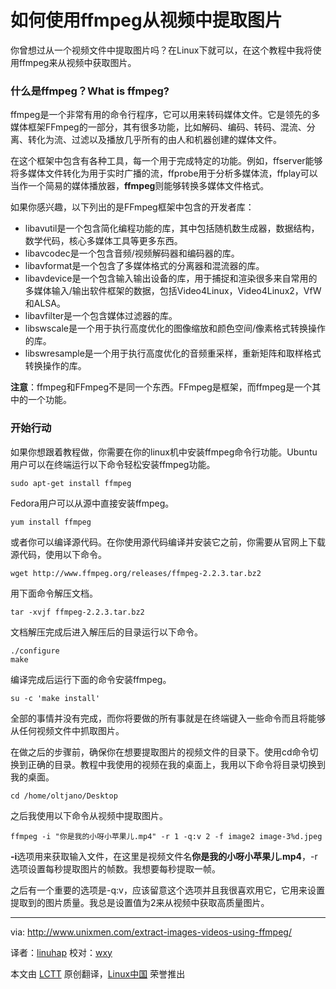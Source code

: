 如何使用ffmpeg从视频中提取图片
================================================================================

你曾想过从一个视频文件中提取图片吗？在Linux下就可以，在这个教程中我将使用ffmpeg来从视频中获取图片。

### 什么是ffmpeg？What is ffmpeg? ###

ffmpeg是一个非常有用的命令行程序，它可以用来转码媒体文件。它是领先的多媒体框架FFmpeg的一部分，其有很多功能，比如解码、编码、转码、混流、分离、转化为流、过滤以及播放几乎所有的由人和机器创建的媒体文件。

在这个框架中包含有各种工具，每一个用于完成特定的功能。例如，ffserver能够将多媒体文件转化为用于实时广播的流，ffprobe用于分析多媒体流，ffplay可以当作一个简易的媒体播放器，**ffmpeg**则能够转换多媒体文件格式。

如果你感兴趣，以下列出的是FFmpeg框架中包含的开发者库：

- libavutil是一个包含简化编程功能的库，其中包括随机数生成器，数据结构，数学代码，核心多媒体工具等更多东西。
- libavcodec是一个包含音频/视频解码器和编码器的库。
- libavformat是一个包含了多媒体格式的分离器和混流器的库。
- libavdevice是一个包含输入输出设备的库，用于捕捉和渲染很多来自常用的多媒体输入/输出软件框架的数据，包括Video4Linux，Video4Linux2，VfW和ALSA。
- libavfilter是一个包含媒体过滤器的库。
- libswscale是一个用于执行高度优化的图像缩放和颜色空间/像素格式转换操作的库。
- libswresample是一个用于执行高度优化的音频重采样，重新矩阵和取样格式转换操作的库。

**注意**：ffmpeg和FFmpeg不是同一个东西。FFmpeg是框架，而ffmpeg是一个其中的一个功能。

### 开始行动 ###

如果你想跟着教程做，你需要在你的linux机中安装ffmpeg命令行功能。Ubuntu用户可以在终端运行以下命令轻松安装ffmpeg功能。

    sudo apt-get install ffmpeg

Fedora用户可以从源中直接安装ffmpeg。

    yum install ffmpeg

或者你可以编译源代码。在你使用源代码编译并安装它之前，你需要从官网上下载源代码，使用以下命令。

    wget http://www.ffmpeg.org/releases/ffmpeg-2.2.3.tar.bz2

用下面命令解压文档。

    tar -xvjf ffmpeg-2.2.3.tar.bz2

文档解压完成后进入解压后的目录运行以下命令。

    ./configure
    make

编译完成后运行下面的命令安装ffmpeg。

    su -c 'make install'

全部的事情并没有完成，而你将要做的所有事就是在终端键入一些命令而且将能够从任何视频文件中抓取图片。

在做之后的步骤前，确保你在想要提取图片的视频文件的目录下。使用cd命令切换到正确的目录。教程中我使用的视频在我的桌面上，我用以下命令将目录切换到我的桌面。

    cd /home/oltjano/Desktop

之后我使用以下命令从视频中提取图片。

    ffmpeg -i "你是我的小呀小苹果儿.mp4" -r 1 -q:v 2 -f image2 image-3%d.jpeg

**-i**选项用来获取输入文件，在这里是视频文件名**你是我的小呀小苹果儿.mp4**，-r选项设置每秒提取图片的帧数。我想要每秒提取一帧。

之后有一个重要的选项是-q:v，应该留意这个选项并且我很喜欢用它，它用来设置提取到的图片质量。我总是设置值为2来从视频中获取高质量图片。

--------------------------------------------------------------------------------

via: http://www.unixmen.com/extract-images-videos-using-ffmpeg/

译者：[linuhap](https://github.com/linuhap) 校对：[wxy](https://github.com/wxy)

本文由 [LCTT](https://github.com/LCTT/TranslateProject) 原创翻译，[Linux中国](http://linux.cn/) 荣誉推出
